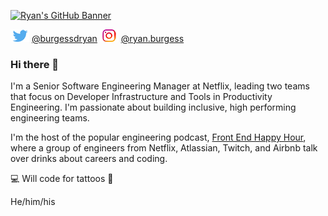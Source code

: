 [![Ryan's GitHub Banner](./img/banner.png)](https://ryanburgess.com)

[![Twitter icon](./img/twitter.png)](https://twitter.com/burgessdryan) [@burgessdryan](https://twitter.com/burgessdryan) [![Instagram icon](./img/instagram.png)](https://instagram.com/ryan.burgess) [@ryan.burgess](https://instagram.com/ryan.burgess)

### Hi there 👋

I'm a Senior Software Engineering Manager at Netflix, leading two teams that focus on Developer Infrastructure and Tools in Productivity Engineering. I'm passionate about building inclusive, high performing engineering teams.

I'm the host of the popular engineering podcast, [Front End Happy Hour](https://www.frontendhappyhour.com), where a group of engineers from Netflix, Atlassian, Twitch, and Airbnb talk over drinks about careers and coding.

💻 Will code for tattoos 💉

He/him/his
